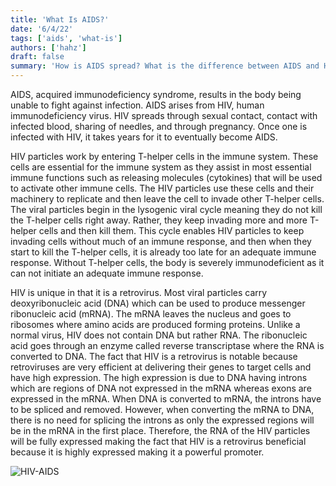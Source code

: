 ```yaml
---
title: 'What Is AIDS?'
date: '6/4/22'
tags: ['aids', 'what-is']
authors: ['hahz']
draft: false
summary: 'How is AIDS spread? What is the difference between AIDS and HIV? How does HIV result in AIDS? These are the questions that are the focus of this blog post.'
---
```

AIDS, acquired immunodeficiency syndrome, results in the body being unable to fight against infection. AIDS arises from HIV, human immunodeficiency virus. HIV spreads through sexual contact, contact with infected blood, sharing of needles, and through pregnancy. Once one is infected with HIV, it takes years for it to eventually become AIDS. 

HIV particles work by entering T-helper cells in the immune system. These cells are essential for the immune system as they assist in most essential immune functions such as releasing molecules (cytokines) that will be used to activate other immune cells. The HIV particles use these cells and their machinery to replicate and then leave the cell to invade other T-helper cells. The viral particles begin in the lysogenic viral cycle meaning they do not kill the T-helper cells right away. Rather, they keep invading more and more T-helper cells and then kill them. This cycle enables HIV particles to keep invading cells without much of an immune response, and then when they start to kill the T-helper cells, it is already too late for an adequate immune response. Without T-helper cells, the body is severely immunodeficient as it can not initiate an adequate immune response.

HIV is unique in that it is a retrovirus. Most viral particles carry deoxyribonucleic acid (DNA) which can be used to produce messenger ribonucleic acid (mRNA). The mRNA leaves the nucleus and goes to ribosomes where amino acids are produced forming proteins. Unlike a normal virus, HIV does not contain DNA but rather RNA. The ribonucleic acid goes through an enzyme called reverse transcriptase where the RNA is converted to DNA. The fact that HIV is a retrovirus is notable because retroviruses are very efficient at delivering their genes to target cells and have high expression. The high expression is due to DNA having introns which are regions of DNA not expressed in the mRNA whereas exons are expressed in the mRNA. When DNA is converted to mRNA, the introns have to be spliced and removed. However, when converting the mRNA to DNA, there is no need for splicing the introns as only the expressed regions will be in the mRNA in the first place. Therefore, the RNA of the HIV particles will be fully expressed making the fact that HIV is a retrovirus beneficial because it is highly expressed making it a powerful promoter.


![HIV-AIDS](https://hivinfo.nih.gov/sites/default/files/infografic/HIVvsAIDS.jpg)
